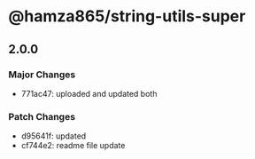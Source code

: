 # @hamza865/string-utils-super

## 2.0.0

### Major Changes

- 771ac47: uploaded and updated both

### Patch Changes

- d95641f: updated
- cf744e2: readme file update

